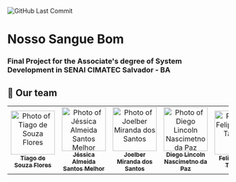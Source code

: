 <!--- Badges --->
![GitHub Last Commit](https://img.shields.io/github/last-commit/FSeravat/nsb_mobile)

<!--- Body --->

# Nosso Sangue Bom

### Final Project for the Associate's degree of System Development in SENAI CIMATEC Salvador - BA

## 🤝 Our team

<table>
  <tr>
    <td align="center">
      <a href="https://github.com/TiagoFlores-76">
        <img src="https://avatars.githubusercontent.com/u/77364713?v=4" width="100px;" alt="Photo of Tiago de Souza Flores"/><br>
        <sub>
          <b>Tiago de Souza Flores</b>
        </sub>
      </a>
    </td>
    <td align="center">
      <a href="https://github.com/JeuMelhor">
        <img src="https://avatars.githubusercontent.com/u/37885454?v=4" width="100px;" alt="Photo of Jéssica Almeida Santos Melhor"/><br>
        <sub>
          <b>Jéssica Almeida Santos Melhor</b>
        </sub>
      </a>
    </td>
    <td align="center">
      <a href="https://github.com/joelber2011">
        <img src="https://avatars.githubusercontent.com/u/101759896?v=4" width="100px;" alt="Photo of Joelber Miranda dos Santos"/><br>
        <sub>
          <b>Joelber Miranda dos Santos</b>
        </sub>
      </a>
    </td>
    <td align="center">
      <a href="https://github.com/dilincoln">
        <img src="https://avatars.githubusercontent.com/u/37885454?v=4" width="100px;" alt="Photo of Diego Lincoln Nascimetno da Paz"/><br>
        <sub>
          <b>Diego Lincoln Nascimetno da Paz</b>
        </sub>
      </a>
    </td>
    <td align="center">
      <a href="https://github.com/FSeravat">
        <img src="https://avatars.githubusercontent.com/u/22082360?v=4" width="100px;" alt="Photo of Felipe Costa Tavares"/><br>
        <sub>
          <b>Felipe Costa Tavares</b>
        </sub>
      </a>
    </td>
  </tr>
</table>
